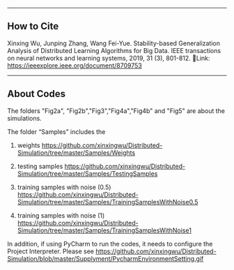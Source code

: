 
 
---

## How to Cite

Xinxing Wu, Junping Zhang, Wang Fei-Yue. Stability-based Generalization Analysis of Distributed Learning Algorithms for Big Data. IEEE transactions on neural networks and learning systems, 2019, 31 (3), 801-812.
􏰃Link: https://ieeexplore.ieee.org/document/8709753


---
## About Codes


The folders "Fig2a", "Fig2b","Fig3","Fig4a","Fig4b" and "Fig5" are about the simulations.

The folder “Samples” includes the

1) weights https://github.com/xinxingwu/Distributed-Simulation/tree/master/Samples/Weights

2) testing samples https://github.com/xinxingwu/Distributed-Simulation/tree/master/Samples/TestingSamples

3) training samples with noise (0.5) https://github.com/xinxingwu/Distributed-Simulation/tree/master/Samples/TrainingSamplesWithNoise0.5

4) training samples with noise (1) https://github.com/xinxingwu/Distributed-Simulation/tree/master/Samples/TrainingSamplesWithNoise1

In addition, if using PyCharm to run the codes, it needs to configure the Project Interpreter. Please see https://github.com/xinxingwu/Distributed-Simulation/blob/master/Supplyment/PycharmEnvironmentSetting.gif
